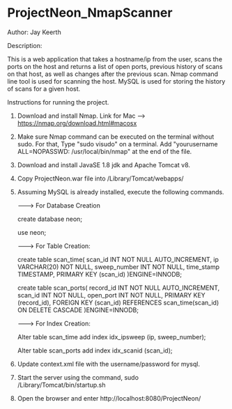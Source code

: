 # ProjectNeon_NmapScanner

Author: Jay Keerth

Description:

This is a web application that takes a hostname/ip from the user, scans the ports on the host and returns a list of open ports, previous history of scans on that host, as well as changes after the previous scan. Nmap command line tool is used for scanning the host. MySQL is used for storing the history of scans for a given host. 

Instructions for running the project.

1. Download and install Nmap. Link for Mac --> https://nmap.org/download.html#macosx

2. Make sure Nmap command can be executed on the terminal without sudo. 
For that,
Type "sudo visudo" on a terminal. 
Add "yourusername ALL=NOPASSWD: /usr/local/bin/nmap" at the end of the file.

3. Download and install JavaSE 1.8 jdk and Apache Tomcat v8.

4. Copy ProjectNeon.war file into /Library/Tomcat/webapps/

5. Assuming MySQL is already installed, execute the following commands.
   
   ---> For Database Creation

   create database neon;
   
   use neon;

   ---> For Table Creation:

   create table scan_time(
					   scan_id INT NOT NULL AUTO_INCREMENT,
		               ip VARCHAR(20) NOT NULL,
		               sweep_number INT NOT NULL, 
		               time_stamp TIMESTAMP,
		               PRIMARY KEY (scan_id)
    )ENGINE=INNODB;
                       
	create table scan_ports(
                       record_id INT NOT NULL AUTO_INCREMENT,
                       scan_id INT NOT NULL,
					   open_port INT NOT NULL, 
                       PRIMARY KEY (record_id),
                       FOREIGN KEY (scan_id) 
                           REFERENCES scan_time(scan_id)
                           ON DELETE CASCADE
	)ENGINE=INNODB;

   ---> For Index Creation:

	Alter table scan_time
	add index idx_ipsweep (ip, sweep_number);

	Alter table scan_ports
	add index idx_scanid (scan_id);

6. Update context.xml file with the username/password for mysql.

7. Start the server using the command, 
    sudo /Library/Tomcat/bin/startup.sh

8. Open the browser and enter http://localhost:8080/ProjectNeon/

